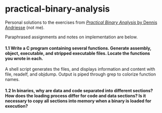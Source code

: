 # practical-binary-analysis
Personal solutions to the exercises from [*Practical Binary Analysis* by Dennis Andriesse](https://practicalbinaryanalysis.com) (not me).

Paraphrased assignments and notes on implementation are below.

#### 1.1 Write a C program containing several functions. Generate assembly, object, executable, and stripped executable files. Locate the functions you wrote in each.

A shell script generates the files, and displays information and content with file, readelf, and objdump. Output is piped through grep to colorize function names.

#### 1.2 In binaries, why are data and code separated into different sections? How does the loading process differ for code and data sections? Is it necessary to copy all sections into memory when a binary is loaded for execution?
